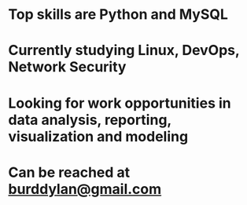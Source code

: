 # Top skills are Python and MySQL
# Currently studying Linux, DevOps, Network Security
# Looking for work opportunities in data analysis, reporting, visualization and modeling
# Can be reached at burddylan@gmail.com

<!---
bigarnold/bigarnold is a ✨ special ✨ repository because its `README.md` (this file) appears on your GitHub profile.
You can click the Preview link to take a look at your changes.
--->
